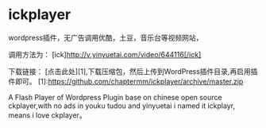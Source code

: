 # ickplayer

wordpress插件，无广告调用优酷，土豆，音乐台等视频网站，

调用方法为：
[ick]http://v.yinyuetai.com/video/644116[/ick]

下载链接：
[点击此处][1],下载压缩包，然后上传到WordPress插件目录,再启用插件即可。
[1]:https://github.com/chaptermm/ickplayer/archive/master.zip


A Flash Player of Wordpress Plugin base on chinese open source ckplayer,with no ads in youku tudou and yinyuetai
i named it ickplayr, means i love ckplayer。
